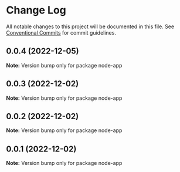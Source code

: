 # Change Log

All notable changes to this project will be documented in this file.
See [Conventional Commits](https://conventionalcommits.org) for commit guidelines.

## 0.0.4 (2022-12-05)

**Note:** Version bump only for package node-app





## 0.0.3 (2022-12-02)

**Note:** Version bump only for package node-app





## 0.0.2 (2022-12-02)

**Note:** Version bump only for package node-app





## 0.0.1 (2022-12-02)

**Note:** Version bump only for package node-app

